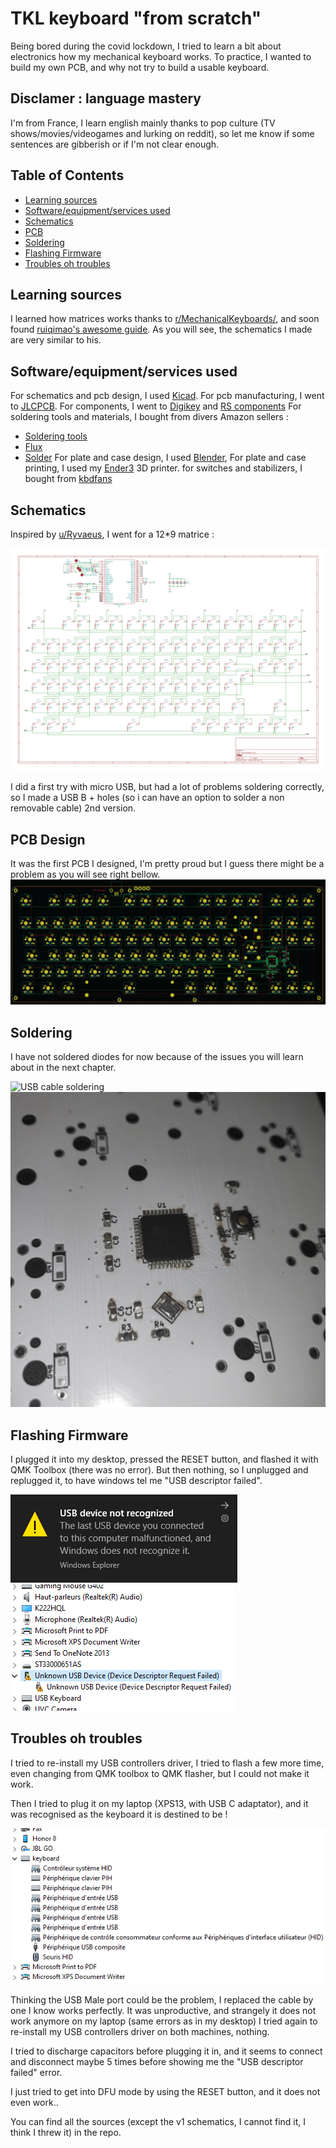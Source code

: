 # TKL keyboard "from scratch"

Being bored during the covid lockdown, I tried to learn a bit about electronics how my mechanical keyboard works. To practice, I wanted to build my own PCB, and why not try to build a usable keyboard.

## Disclamer : language mastery

I'm from France, I learn english mainly thanks to pop culture (TV shows/movies/videogames and lurking on reddit), so let me know if some sentences are gibberish or if I'm not clear enough.

## Table of Contents

* [Learning sources](#learning-sources)
* [Software/equipment/services used](#software-equipment-services-used)
* [Schematics](#schematics)
* [PCB](#pcb-design)
* [Soldering](#soldering)
* [Flashing Firmware](#flashing-firmware)
* [Troubles oh troubles](#troubles-oh-troubles)

## Learning sources

I learned how matrices works thanks to [r/MechanicalKeyboards/](https://www.reddit.com/r/MechanicalKeyboards/), and soon found [ruiqimao's awesome guide](https://github.com/ruiqimao/keyboard-pcb-guide). As you will see, the schematics I made are very similar to his.

## Software/equipment/services used

For schematics and pcb design, I used [Kicad](https://kicad-pcb.org/).
For pcb manufacturing, I went to [JLCPCB](https://jlcpcb.com/).
For components, I went to [Digikey](https://www.digikey.com/) and [RS components](https://www.rs-online.com/)
For soldering tools and materials, I bought from divers Amazon sellers :
* [Soldering tools](https://www.amazon.fr/gp/product/B07PLTB46N/ref=ppx_yo_dt_b_asin_title_o06_s01?ie=UTF8&psc=1)
* [Flux](https://www.amazon.fr/gp/product/B002OB4CIE/ref=ppx_yo_dt_b_asin_title_o05_s00)
* [Solder](https://www.amazon.fr/gp/product/B07PDFF5NZ/ref=ppx_yo_dt_b_asin_title_o06_s01)
For plate and case design, I used [Blender](https://www.blender.org/),
For plate and case printing, I used my [Ender3](https://www.ender3.fr/) 3D printer.
for switches and stabilizers, I bought from [kbdfans](https://kbdfans.com/)

## Schematics

Inspired by [u/Ryvaeus](https://www.reddit.com/r/MechanicalKeyboards/comments/4qdu9o/help_ive_planned_my_matrix_and_teensy_pinout_for/), I went for a 12*9 matrice :

![Schematic](/kicad_project/schematics.png)

I did a first try with micro USB, but had a lot of problems soldering correctly, so I made a USB B + holes (so i can have an option to solder a non removable cable) 2nd version.

## PCB Design

It was the first PCB I designed, I'm pretty proud but I guess there might be a problem as you will see right bellow. 
![PCB](/kicad_project/pcb.png)

## Soldering

I have not soldered diodes for now because of the issues you will learn about in the next chapter.

![USB cable soldering](/soldering/usb-cable.png)
![PCB](/soldering/micro-comp.png)


## Flashing Firmware

I plugged it into my desktop, pressed the RESET button, and flashed it with QMK Toolbox (there was no error). But then nothing, so I unplugged and replugged it, to have windows tel me "USB descriptor failed".

![Screenshot Error 1](/troubles/USB_not_reconized.png)
![Screenshot Error 2](/troubles/USB_descriptor_failed.png)

## Troubles oh troubles

I tried to re-install my USB controllers driver, I tried to flash a few more time, even changing from QMK toolbox to QMK flasher, but I could not make it work.

Then I tried to plug it on my laptop (XPS13, with USB C adaptator), and it was recognised as the keyboard it is destined to be !

![XPS success](/troubles/xps_try.png)

Thinking the USB Male port could be the problem, I replaced the cable by one I know works perfectly. It was unproductive, and strangely it does not work anymore on my laptop (same errors as in my desktop) I tried again to re-install my USB controllers driver on both machines, nothing.

I tried to discharge capacitors before plugging it in, and it seems to connect and disconnect maybe 5 times before showing me the "USB descriptor failed" error.

I just tried to get into DFU mode by using the RESET button, and it does not even work..

You can find all the sources (except the v1 schematics, I cannot find it, I think I threw it) in the repo.